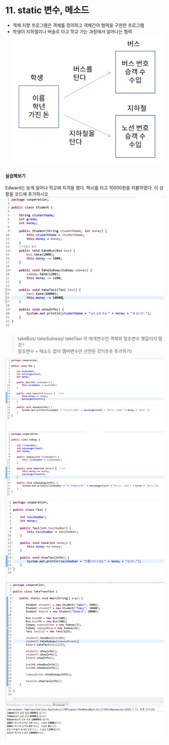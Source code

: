 # 11. static 변수, 메소드
    
* 객체 지향 프로그램은 객체를 정의하고 객체간의 협력을 구현한 프로그램  
* 학생이 지하철이나 버슬르 타고 학교 가는 과정에서 일어나는 협력  
![Cooperation](./image/Cooperation.PNG) 

#### 실습해보기  
Edward는 늦게 일어나 학교에 지각을 했다. 택시를 타고 10000원을 지불하였다. 이 상황을 코드에 추가하시오
![Cooperation01](./image/Cooperation01.PNG)  
> takeBus/ takeSubway/ takeTaxi 의 매개변수인 객체와 참조변수 헷갈리지 말 것 !  
> 참조변수 = 메소드 없이 멤버변수만 선언된 것?(추후 추가하기)  
  
  
![Cooperation02](./image/Cooperation02.PNG) 
![Cooperation03](./image/Cooperation03.PNG) 
![Cooperation04](./image/Cooperation04.PNG) 
![Cooperation05](./image/Cooperation05.PNG) 
